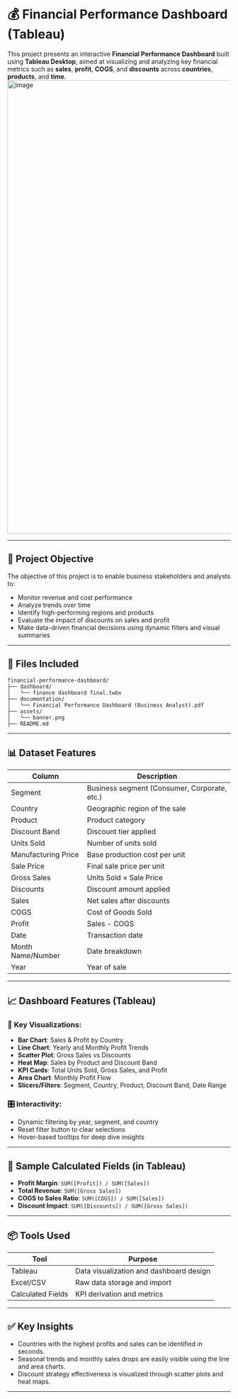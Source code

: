 # 💰 Financial Performance Dashboard (Tableau)

This project presents an interactive **Financial Performance Dashboard** built using **Tableau Desktop**, aimed at visualizing and analyzing key financial metrics such as **sales**, **profit**, **COGS**, and **discounts** across **countries**, **products**, and **time**.
<img width="1536" height="1024" alt="image" src="https://github.com/user-attachments/assets/810f6b3d-c428-4ea2-a18c-3284a47b1458" />

---

## 🎯 Project Objective

The objective of this project is to enable business stakeholders and analysts to:
- Monitor revenue and cost performance
- Analyze trends over time
- Identify high-performing regions and products
- Evaluate the impact of discounts on sales and profit
- Make data-driven financial decisions using dynamic filters and visual summaries

---

## 📁 Files Included

```
financial-performance-dashboard/
├── dashboard/
│   └── finance dashboard final.twbx
├── documentation/
│   └── Financial Performance Dashboard (Business Analyst).pdf
├── assets/
│   └── banner.png
├── README.md
```

---

## 📊 Dataset Features

| Column            | Description                          |
|------------------|--------------------------------------|
| Segment           | Business segment (Consumer, Corporate, etc.) |
| Country           | Geographic region of the sale       |
| Product           | Product category                    |
| Discount Band     | Discount tier applied               |
| Units Sold        | Number of units sold                |
| Manufacturing Price | Base production cost per unit     |
| Sale Price        | Final sale price per unit           |
| Gross Sales       | Units Sold × Sale Price             |
| Discounts         | Discount amount applied             |
| Sales             | Net sales after discounts           |
| COGS              | Cost of Goods Sold                  |
| Profit            | Sales - COGS                        |
| Date              | Transaction date                    |
| Month Name/Number | Date breakdown                     |
| Year              | Year of sale                        |

---

## 📈 Dashboard Features (Tableau)

### 📌 Key Visualizations:
- **Bar Chart**: Sales & Profit by Country
- **Line Chart**: Yearly and Monthly Profit Trends
- **Scatter Plot**: Gross Sales vs Discounts
- **Heat Map**: Sales by Product and Discount Band
- **KPI Cards**: Total Units Sold, Gross Sales, and Profit
- **Area Chart**: Monthly Profit Flow
- **Slicers/Filters**: Segment, Country, Product, Discount Band, Date Range

### 🎛️ Interactivity:
- Dynamic filtering by year, segment, and country
- Reset filter button to clear selections
- Hover-based tooltips for deep dive insights

---

## 🧠 Sample Calculated Fields (in Tableau)

- **Profit Margin**: `SUM([Profit]) / SUM([Sales])`
- **Total Revenue**: `SUM([Gross Sales])`
- **COGS to Sales Ratio**: `SUM([COGS]) / SUM([Sales])`
- **Discount Impact**: `SUM([Discounts]) / SUM([Gross Sales])`

---

## 📦 Tools Used

| Tool         | Purpose                         |
|--------------|----------------------------------|
| Tableau      | Data visualization and dashboard design |
| Excel/CSV    | Raw data storage and import      |
| Calculated Fields | KPI derivation and metrics |

---

## ✅ Key Insights

- Countries with the highest profits and sales can be identified in seconds.
- Seasonal trends and monthly sales drops are easily visible using the line and area charts.
- Discount strategy effectiveness is visualized through scatter plots and heat maps.

---
